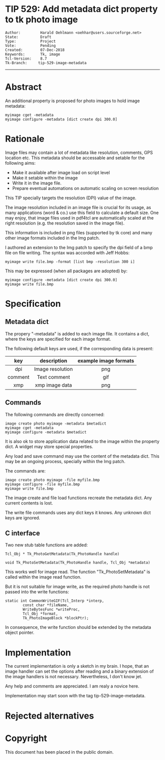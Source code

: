 # TIP 529: Add metadata dict property to tk photo image
	Author:         Harald Oehlmann <oehhar@users.sourceforge.net>
	State:          Draft
	Type:           Project
	Vote:           Pending
	Created:        07-Dec-2018
	Keywords:       Tk, image
	Tcl-Version:    8.7
	Tk-Branch:     tip-529-image-metadata
-----

# Abstract

An additional property is proposed for photo images to hold image metadata:

    myimage cget -metadata
    myimage configure -metadata [dict create dpi 300.0]


# Rationale

Image files may contain a lot of metadata like resolution, comments, GPS location etc.
This metadata should be accessable and setable for the following aims:

   *   Make it available after image load on script level
   *   Make it setable within the image
   *   Write it in the image file.
   *   Prepare eventual automations on automatic scaling on screen resolution

This TIP specially targets the resolution (DPI) value of the image.

The image resolution included in an image file is crucial for its usage, as many applications (word & co.) use this field to calculate a default size.
One may enjoy, that image files used in pdf4tcl are automatically scaled at the right resolution (e.g. the resolution saved in the image file).

This information is included in png files (supported by tk core) and many other image formats included in the Img patch.

I authored an extension to the Img patch to specify the dpi field of a bmp file on file writing. The syntax was accorded with Jeff Hobbs:

    myimage write file.bmp -format [list bmp -resolution 300 i]

This may be expressed (when all packages are adopted) by:

    myimage configure -metadata [dict create dpi 300.0]
    myimage write file.bmp

# Specification

## Metadata dict

The propery "-metadata" is added to each image file.
It contains a dict, where the keys are specified for each image format.

The following default keys are used, if the corresponding data is present:

| key     | description      | example image formats |
|:-------:|:----------------:|:---------------------:|
| dpi     | Image resolution | png                   |
| comment | Text comment     | gif                   |
| xmp     | xmp image data   | png                   |

## Commands

The following commands are directly concerned:

    image create photo myimage -metadata $metadict
    myimage cget -metadata
    myimage configure -metadata $metadict

It is also ok to store application data related to the image within the property dict. A widget may store special properties.

Any load and save command may use the content of the metadata dict.
This may be an ongoing process, specially within the Img patch.

The commands are:

    image create photo myimage -file myfile.bmp
    myimage configure -file myfile.bmp
    myimage write file.bmp

The image create and file load functions recreate the metadata dict.
Any current contents is lost.

The write file commands uses any dict keys it knows.
Any unknown dict keys are ignored.

## C interface

Two new stub table functions are added:

    Tcl_Obj * Tk_PhotoGetMetadata(Tk_PhotoHandle handle)

    void Tk_PhotoSetMetadata(Tk_PhotoHandle handle, Tcl_Obj *metadata)

This works well for image read. The function "Tk_PhotoSetMetadata" is called within the image read function.

But it is not suitable for image write, as the required photo handle is not passed into the write functions:

    static int CommonWriteGIF(Tcl_Interp *interp,
            const char *fileName,
            WriteBytesFunc *writeProc,
            Tcl_Obj *format,
            Tk_PhotoImageBlock *blockPtr);

In consequence, the write function should be extended by the metadata object pointer.

# Implementation

The current implementation is only a sketch in my brain.
I hope, that an image handler can set the options after reading and a binary extension of the image handlers is not necessary.
Nevertheless, I don't know jet.

Any help and comments are appreciated.
I am realy a novice here.

Implementation may start soon with the tag tip-529-image-metadata.

# Rejected alternatives



# Copyright

This document has been placed in the public domain.
